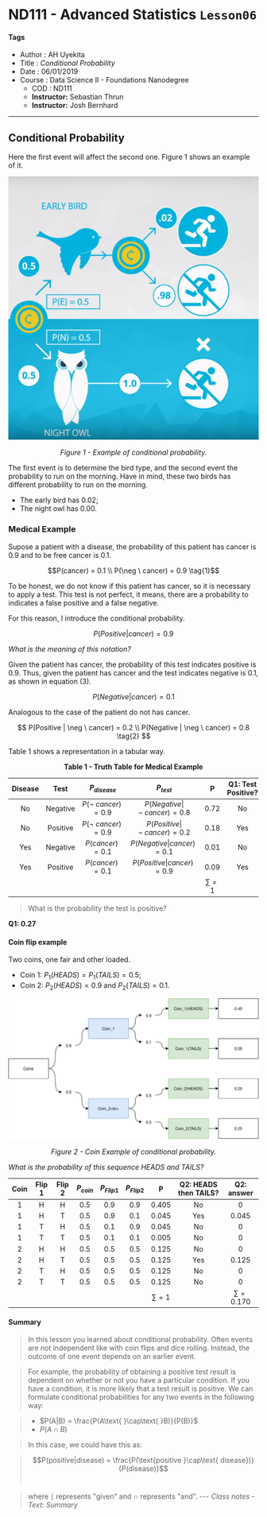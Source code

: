 # ND111 - Advanced Statistics `Lesson06`

#### Tags
* Author : AH Uyekita
* Title  : _Conditional Probability_
* Date   : 06/01/2019
* Course : Data Science II - Foundations Nanodegree
    * COD    : ND111
    * **Instructor:** Sebastian Thrun
    * **Instructor:** Josh Bernhard

********************************************************************************

## Conditional Probability

Here the first event will affect the second one. Figure 1 shows an example of it.

![Figure 1][fig_1]

[fig_1]: 01-img/c4_l6_01.png

<center><em>Figure 1 - Example of conditional probability.</em></center>

The first event is to determine the bird type, and the second event the probability to run on the morning. Have in mind, these two birds has different probability to run on the morning.

* The early bird has 0.02;
* The night owl has 0.00.

### Medical Example

Supose a patient with a disease, the probability of this patient has cancer is 0.9 and to be free cancer is 0.1.

$$P(cancer) = 0.1 \\
  P(\neg \ cancer) = 0.9 \tag{1}$$

To be honest, we do not know if this patient has cancer, so it is necessary to apply a test. This test is not perfect, it means, there are a probability to indicates a false positive and a false negative.

For this reason, I introduce the conditional probability.

$$ P(Positive | cancer) = 0.9 \tag{2}$$

_What is the meaning of this notation?_

Given the patient has cancer, the probability of this test indicates positive is 0.9. Thus, given the patient has cancer and the test indicates negative is 0.1, as shown in equation (3).

$$ P(Negative | cancer) = 0.1 \tag{3}$$

Analogous to the case of the patient do not has cancer.

$$ P(Positive | \neg \ cancer) = 0.2 \\
   P(Negative | \neg \ cancer) = 0.8 \tag{2} $$

Table 1 shows a representation in a tabular way.

<center><strong>Table 1 - Truth Table for Medical Example</strong></center>

|Disease|Test|$P_{disease}$|$P_{test}$|P|Q1: Test Positive?|Q1: Answer|
|:-:|:-:|:-:|:-:|:-:|:-:|:-:|
|No|Negative|$P(\neg \ cancer) = 0.9$|$P(Negative\|\neg \ cancer) = 0.8$|0.72|No|0|
|No|Positive|$P(\neg \ cancer) = 0.9$|$P(Positive\|\neg \ cancer) = 0.2$|0.18|Yes|0.18|
|Yes|Negative|$P(cancer) = 0.1$|$P(Negative\| cancer) = 0.1$|0.01|No|0|
|Yes|Positive|$P(cancer) = 0.1$|$P(Positive\| cancer) = 0.9$|0.09|Yes|0.09|
|||||$\sum = 1$||$\sum = 0.27$|

>What is the probability the test is positive?

**Q1: 0.27**

#### Coin flip example

Two coins, one fair and other loaded.

* Coin 1: $P_1(HEADS) = P_1(TAILS) = 0.5$;
* Coin 2: $P_2(HEADS) = 0.9$ and $P_2(TAILS) = 0.1$.

![Figure 2][fig_2]

[fig_2]: 01-img/c4_l6_02.svg

<center><em>Figure 2 - Coin Example of conditional probability.</em></center>

_What is the probability of this sequence HEADS and TAILS?_

|Coin|Flip 1|Flip 2|$P_{coin}$|$P_{Flip 1}$|$P_{Flip 2}$|P|Q2: HEADS then TAILS?|Q2: answer|
|:-:|:-:|:-:|:-:|:-:|:-:|:-:|:-:|:-:|
|1|H|H|0.5|0.9|0.9|0.405|No|0|
|1|H|T|0.5|0.9|0.1|0.045|Yes|0.045|
|1|T|H|0.5|0.1|0.9|0.045|No|0|
|1|T|T|0.5|0.1|0.1|0.005|No|0|
|2|H|H|0.5|0.5|0.5|0.125|No|0|
|2|H|T|0.5|0.5|0.5|0.125|Yes|0.125|
|2|T|H|0.5|0.5|0.5|0.125|No|0|
|2|T|T|0.5|0.5|0.5|0.125|No|0|
| | | |   |   |   |$\sum = 1$||$\sum = 0.170$

#### Summary

>In this lesson you learned about conditional probability. Often events are not independent like with coin flips and dice rolling. Instead, the outcome of one event depends on an earlier event.

>For example, the probability of obtaining a positive test result is dependent on whether or not you have a particular condition. If you have a condition, it is more likely that a test result is positive. We can formulate conditional probabilities for any two events in the following way:

>* $P(A|B) = \frac{P(A\text{ }\cap\text{ }B)}{P(B)}$
>* $P(A ∩ B)$

>In this case, we could have this as:

>$$P(positive|disease) = \frac{P(\text{positive }\cap\text{ disease})}{P(disease)}$$​

>where ∣ represents "given" and $\cap$ represents "and". --- <cite>Class notes - Text: Summary
</cite>

